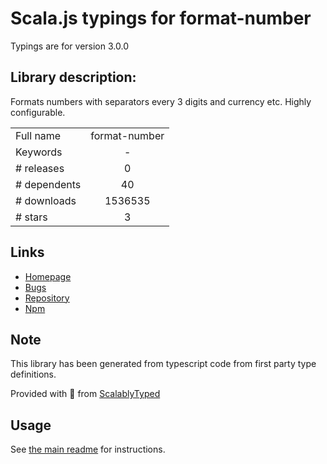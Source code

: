 
# Scala.js typings for format-number

Typings are for version 3.0.0

## Library description:
Formats numbers with separators every 3 digits and currency etc. Highly configurable.

|                    |                 |
| ------------------ | :-------------: |
| Full name          | format-number |
| Keywords           | - |
| # releases         | 0 |
| # dependents       | 40 |
| # downloads        | 1536535 |
| # stars            | 3 |

## Links
- [Homepage](https://github.com/componitable/format-number#readme)
- [Bugs](https://github.com/componitable/format-number/issues)
- [Repository](https://github.com/componitable/format-number)
- [Npm](https://www.npmjs.com/package/format-number)
    


## Note
This library has been generated from typescript code from first party type definitions.

Provided with :purple_heart: from [ScalablyTyped](https://github.com/oyvindberg/ScalablyTyped)

## Usage
See [the main readme](../../readme.md) for instructions.


